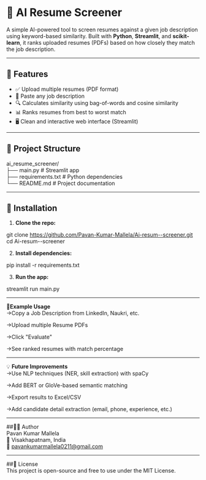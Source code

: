 # 🧠 AI Resume Screener

A simple AI-powered tool to screen resumes against a given job description using keyword-based similarity. Built with **Python**, **Streamlit**, and **scikit-learn**, it ranks uploaded resumes (PDFs) based on how closely they match the job description.

---

## 🚀 Features

- ✅ Upload multiple resumes (PDF format)
- 📄 Paste any job description
- 🔍 Calculates similarity using bag-of-words and cosine similarity
- 📊 Ranks resumes from best to worst match
- 🖥️ Clean and interactive web interface (Streamlit)

---

## 📁 Project Structure

ai_resume_screener/  
├── main.py # Streamlit app  
├── requirements.txt # Python dependencies  
└── README.md # Project documentation  

---

## 🔧 Installation  

1. **Clone the repo:**

git clone https://github.com/Pavan-Kumar-Mallela/Ai-resum--screener.git
cd Ai-resum--screener

2. **Install dependencies:**

pip install -r requirements.txt

3. **Run the app:**

streamlit run main.py

---

📌**Example Usage**  
->Copy a Job Description from LinkedIn, Naukri, etc.

->Upload multiple Resume PDFs

->Click "Evaluate"

->See ranked resumes with match percentage

---

💡 **Future Improvements**  
->Use NLP techniques (NER, skill extraction) with spaCy

->Add BERT or GloVe-based semantic matching

->Export results to Excel/CSV

->Add candidate detail extraction (email, phone, experience, etc.)

---

##🙋‍♂️ Author  
Pavan Kumar Mallela  
📍 Visakhapatnam, India  
📧 pavankumarmallela0211@gmail.com  

---

##📜 License  
This project is open-source and free to use under the MIT License.
